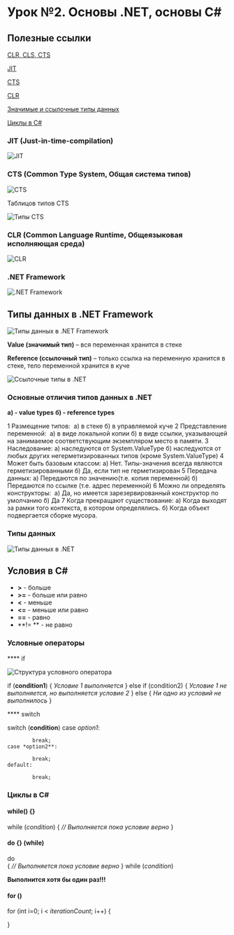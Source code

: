 # Урок №2. Основы .NET, основы C#

## Полезные ссылки

[CLR, CLS, CTS](https://www.codeproject.com/articles/781096/what-is-il-code-clr-cts-cls-jit)

[JIT](https://www.telerik.com/blogs/understanding-net-just-in-time-compilation)

[CTS](https://docs.microsoft.com/en-us/dotnet/standard/base-types/common-type-system)

[CLR](https://docs.microsoft.com/ru-ru/dotnet/standard/clr)

[Значимые и ссылочные типы данных](http://www.albahari.com/valuevsreftypes.aspx)

[Циклы в C#](http://csharp.net-tutorials.com/basics/loops/)


### JIT (Just-in-time-compilation)

![JIT](/images/jit.png)

### CTS (Common Type System, Общая система типов)

![CTS](/images/cts.png)

Таблицов типов CTS

![Типы CTS](/images/cts-datatypes.png)

### CLR (Common Language Runtime, Общеязыковая исполняющая среда)

![CLR](/images/clr.png)

### .NET Framework

![.NET Framework](/images/dotnet.png)

## Типы данных в .NET Framework

![Типы данных в .NET Framework](/images/dotnet-datatypes.png)

**Value (значимый тип)** – вся переменная хранится в стеке

**Reference (ссылочный тип)** – только ссылка на переменную хранится в стеке, тело переменной хранится в куче

![Ссылочные типы в .NET](/images/reference-datatype.png)

### Основные отличия типов данных в .NET

**a) - value types**
**б) - reference types**

1 Размещение типов: 
	а) в стеке
	б) в управляемой куче
2 Представление переменной: 
	а) в виде локальной копии
	б) в виде ссылки, указывающей на занимаемое соответствующим экземпляром место в памяти.
3 Наследование:
	а) наследуются от System.ValueType
	б) наследуются от любых других негерметизированных типов (кроме System.ValueType)
4 Может быть базовым классом:
	а) Нет. Типы-значения всегда являются герметизированными
	б) Да, если тип не герметизирован
5 Передача данных:
	а) Передаются по значению(т.е. копия переменной)
	б) Передаются по ссылке (т.е. адрес переменной)
6 Можно ли определять конструкторы: 
	а) Да, но имеется зарезервированный конструктор по умолчанию
	б) Да
7 Когда прекращают существование:
	а) Когда выходят за рамки того контекста, в котором определялись.
	б) Когда объект подвергается сборке мусора.


### Типы данных

![Типы данных в .NET](/images/dotnet-types.png)

## Условия в C#

* **>**  - больше
* **>=**  - больше или равно
* **<** - меньше
* **<=** - меньше или равно
* **==** - равно
* **!= ** - не равно

### Условные операторы

**** if

![Структура условного оператора](/images/conditions.png)

if (**condition1**) 
{
    *Условие 1 выполняется*
}
else if (condition2) 
{
    *Условие 1 не выполняется, но выполняется условие 2*
}
else 
{
    *Ни одно из условий не выполнилось*
}

**** switch

switch (**condition**)
     case *option1*:
           
            break;
	case *option2**:
           
            break;
	default:
	
			break;

### Циклы в C#

#### while() {}

while (*condition*) 
{
	*// Выполняется пока условие верно*
}

#### do {} (while)

do  
{
	*// Выполняется пока условие верно*
} 
while (*condition*)

**Выполнится хотя бы один раз!!!**

#### for ()

for (int i=0; i < *iterationCount*; i++) {

}



